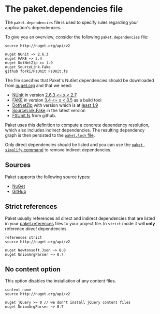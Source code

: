 # The paket.dependencies file

The `paket.dependencies` file is used to specify rules regarding your application's dependencies.

To give you an overview, consider the following `paket.dependencies` file:

    source http://nuget.org/api/v2

    nuget NUnit ~> 2.6.3
    nuget FAKE ~> 3.4
    nuget DotNetZip >= 1.9
    nuget SourceLink.Fake
    github forki/FsUnit FsUnit.fs

The file specifies that Paket's NuGet dependencies should be downloaded from [nuget.org](http://www.nuget.org) and that we need: 

  * [NUnit](http://www.nunit.org/) in version [2.6.3 <= x < 2.7](nuget-dependencies.html#Pessimistic-version-constraint)
  * [FAKE](http://fsharp.github.io/FAKE/) in version [3.4 <= x < 3.5](nuget-dependencies.html#Pessimistic-version-constraint) as a build tool
  * [DotNetZip](http://dotnetzip.codeplex.com/) with version which is at [least 1.9](http://fsprojects.github.io/Paket/nuget-dependencies.html#Greater-than-or-equal-version-constraint)
  * [SourceLink.Fake](https://github.com/ctaggart/SourceLink) in the latest version
  * [FSUnit.fs](https://github.com/forki/FsUnit) from github.

Paket uses this definition to compute a concrete dependency resolution, which also includes indirect dependencies. The resulting dependency graph is then persisted to the [`paket.lock` file](lock-file.html).

Only direct dependencies should be listed and you can use the [`paket simplify` command](paket-simplify.html) to remove indirect dependencies.

## Sources

Paket supports the following source types:

* [NuGet](nuget-dependencies.html)
* [GitHub](github-dependencies.html)
 
## Strict references

Paket usually references all direct and indirect dependencies that are listed in your [paket.references](references-files.md) files to your project file.
In `strict` mode it will **only** reference *direct* dependencies.

    references strict
    source http://nuget.org/api/v2

    nuget Newtonsoft.Json ~> 6.0
    nuget UnionArgParser ~> 0.7
    
## No content option

This option disables the installation of any content files.

    content none
    source http://nuget.org/api/v2

    nuget jQuery >= 0 // we don't install jQuery content files
    nuget UnionArgParser ~> 0.7